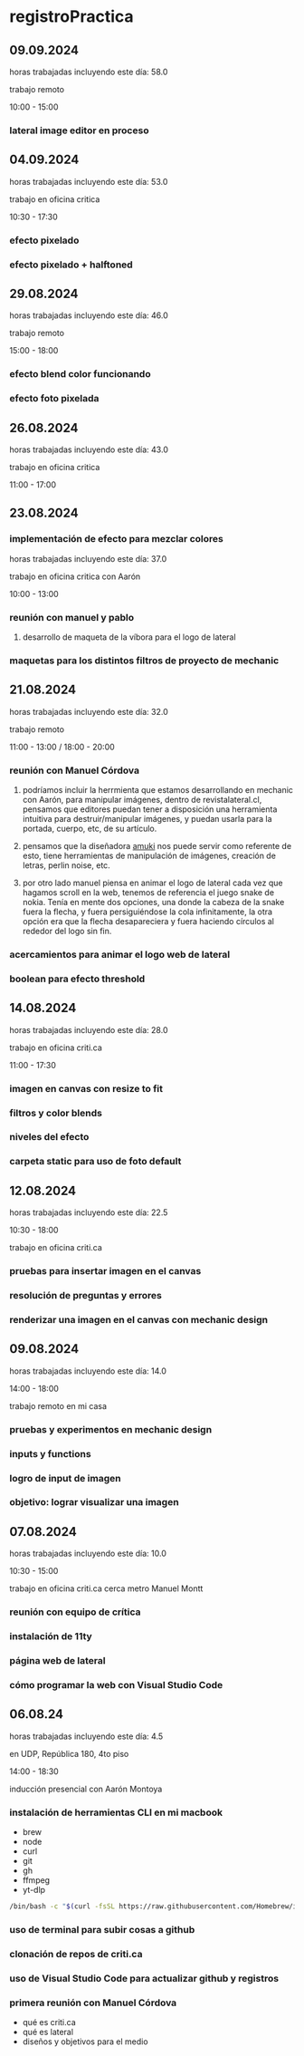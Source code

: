 # registroPractica

## 09.09.2024

horas trabajadas incluyendo este día: 58.0

trabajo remoto

10:00 - 15:00

### lateral image editor en proceso

## 04.09.2024

horas trabajadas incluyendo este día: 53.0

trabajo en oficina critica

10:30 - 17:30

### efecto pixelado

### efecto pixelado + halftoned

## 29.08.2024

horas trabajadas incluyendo este día: 46.0

trabajo remoto

15:00 - 18:00

### efecto blend color funcionando

### efecto foto pixelada

## 26.08.2024

horas trabajadas incluyendo este día: 43.0

trabajo en oficina critica 

11:00 - 17:00

## 23.08.2024

### implementación de efecto para mezclar colores

horas trabajadas incluyendo este día: 37.0

trabajo en oficina critica con Aarón

10:00 - 13:00

### reunión con manuel y pablo 

1. desarrollo de maqueta de la víbora para el logo de lateral

### maquetas para los distintos filtros de proyecto de mechanic

## 21.08.2024

horas trabajadas incluyendo este día: 32.0

trabajo remoto

11:00 - 13:00 / 18:00 - 20:00

### reunión con Manuel Córdova

1. podríamos incluir la herrmienta que estamos desarrollando en mechanic con Aarón, para manipular imágenes, dentro de revistalateral.cl, pensamos que editores puedan tener a disposición una herramienta intuitiva para destruir/manipular imágenes, y puedan usarla para la portada, cuerpo, etc, de su artículo.

2. pensamos que la diseñadora [amuki](https://amuki.com.ec/amuki-tools/) nos puede servir como referente de esto, tiene herramientas de manipulación de imágenes, creación de letras, perlin noise, etc. 

3. por otro lado manuel piensa en animar el logo de lateral cada vez que hagamos scroll en la web, tenemos de referencia el juego snake de nokia. Tenía en mente dos opciones, una donde la cabeza de la snake fuera la flecha, y fuera persiguiéndose la cola infinitamente, la otra opción era que la flecha desapareciera y fuera haciendo círculos al rededor del logo sin fin.

### acercamientos para animar el logo web de lateral

### boolean para efecto threshold

## 14.08.2024

horas trabajadas incluyendo este día: 28.0

trabajo en oficina criti.ca

11:00 - 17:30

### imagen en canvas con resize to fit

### filtros y color blends

### niveles del efecto

### carpeta static para uso de foto default

## 12.08.2024

horas trabajadas incluyendo este día: 22.5

10:30 - 18:00

trabajo en oficina criti.ca

### pruebas para insertar imagen en el canvas

### resolución de preguntas y errores

### renderizar una imagen en el canvas con mechanic design

## 09.08.2024

horas trabajadas incluyendo este día: 14.0

14:00 - 18:00

trabajo remoto en mi casa

### pruebas y experimentos en mechanic design

### inputs y functions

### logro de input de imagen

### objetivo: lograr visualizar una imagen

## 07.08.2024

horas trabajadas incluyendo este día: 10.0

10:30 - 15:00

trabajo en oficina criti.ca cerca metro Manuel Montt

### reunión con equipo de crítica

### instalación de 11ty

### página web de lateral

### cómo programar la web con Visual Studio Code

## 06.08.24

horas trabajadas incluyendo este día: 4.5

en UDP, República 180, 4to piso

14:00 - 18:30

inducción presencial con Aarón Montoya

### instalación de herramientas CLI en mi macbook

- brew
- node
- curl
- git
- gh
- ffmpeg
- yt-dlp

```sh
/bin/bash -c "$(curl -fsSL https://raw.githubusercontent.com/Homebrew/install/HEAD/install.sh)"
```

### uso de terminal para subir cosas a github

### clonación de repos de criti.ca

### uso de Visual Studio Code para actualizar github y registros

### primera reunión con Manuel Córdova

- qué es criti.ca
- qué es lateral
- diseños y objetivos para el medio
